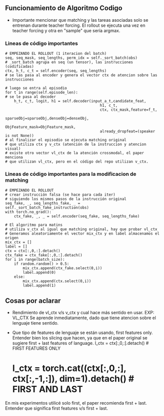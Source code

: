 ## Funcionamiento de Algoritmo Codigo
- Importante mencionar que matching y las tareas asociadas solo se entrenan durante
teacher forcing. El rollout se ejecuta una vez en teacher forcing y otra en "sample" que sería argmax.

### Lineas de código importantes
    # EMPEZANDO EL ROLLOUT (1 iteracion del batch)
    seq, seq_mask, seq_lengths, perm_idx = self._sort_batch(obs)
    # _sort_batch agrupa en seq (un tensor), las instrucciones (codificadas)
    ctx, h_t, c_t = self.encoder(seq, seq_lengths)
    # se las pasa al encoder y genera el vector ctx de atencion sobre las instrucciones

    # luego se entra al episodio
    for t in range(self.episode_len):
    # se le pasa al decoder
        h_t, c_t, logit, h1 = self.decoder(input_a_t,candidate_feat,
                                               h1, c_t,
                                               ctx, ctx_mask,feature=f_t,
                                               sparseObj=sparseObj,denseObj=denseObj,
                                               ObjFeature_mask=ObjFeature_mask,
                                               already_dropfeat=(speaker is not None))
    # al finalizar el episodio se ejecuta matching original
    # que utiliza ctx y v_ctx (atención de la instruccion y atencion visual)
    # existe otro vector vl_ctx de la atención crossmodal, el paper menciona
    # que utilizan vl_ctx, pero en el código del repo utilizan v_ctx.
    
### Lineas de código importantes para la modificacion de matching
    # EMPEZANDO EL ROLLOUT
    # crear instrucción falsa (se hace para cada iter)
    # siguiendo los mismos pasos de la instrucción original
    seq_fake, _, seq_lengths_fake, _ = self._sort_batch_fake_instruction(obs)
    with torch.no_grad():
        ctx_fake, _, _ = self.encoder(seq_fake, seq_lengths_fake)

    # El algoritmo para matins
    # utiliza v_ctx al igual que matching original, hay que probar vl_ctx
    # Generamos aleatoriamente el vector mix_ctx y en label almacenamos el origen
    mix_ctx = []
    label = []
    ctx = ctx[:,0,:].detach()
    ctx_fake = ctx_fake[:,0,:].detach()
    for i in range(batch_size):
        if random.random() > 0.5:
            mix_ctx.append(ctx_fake.select(0,i))
            label.append(0)
        else:
            mix_ctx.append(ctx.select(0,i))
            label.append(1)



## Cosas por aclarar
- Rendimiento de vl_ctx v/s v_ctx y cual hace más sentido en usar.
EXP: VL_CTX Se aprende inmediatamente, dado que tiene atencion sobre el lenguaje tiene sentido.

- Que tipo de features de lenguaje se están usando, first features only.
Entender bien los slicing que hacen, ya que en el paper original se sugiere first + last features of language.
    l_ctx = ctx[:,0,:].detach() # FIRST FEATURES ONLY
    # l_ctx = torch.cat((ctx[:,0,:], ctx[:,-1,:]), dim=1).detach() # FIRST AND LAST
En mis experimentos utilicé solo first, el paper recomienda first + last.
Entender que significa first features v/s first + last.